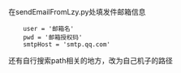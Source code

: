 在sendEmailFromLzy.py处填发件邮箱信息

```
    user = '邮箱名'
    pwd = '邮箱授权码'
    smtpHost = 'smtp.qq.com'
```

还有自行搜索path相关的地方，改为自己机子的路径